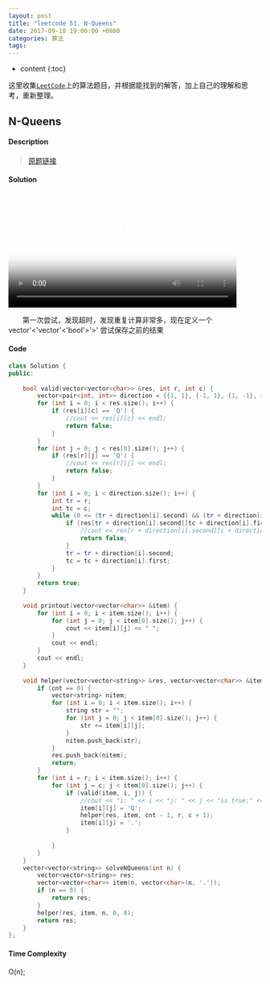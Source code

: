 ```yaml
---
layout: post
title: "leetcode 51. N-Queens"
date: 2017-09-18 19:00:00 +0800 
categories: 算法
tags: 
---
```

* content
{:toc}

这里收集[`LeetCode`](https://leetcode.com)上的算法题目，并根据能找到的解答，加上自己的理解和思考，重新整理。

<!-- more -->

## N-Queens

#### Description

>[原题链接](https://leetcode.com/problems/n-queens/description/)

#### Solution

<div>
<video id='movie' width='90%' controls poster='http://ovwkcbdpf.bkt.clouddn.com/image/videopostert.png'>
    <source src='http://pan.baidu.com/s/1c26e2i8' type = 'video/webm'>
    Your browser does not support the video tag.
</video>
</div>
<script type='text/javascript'>document.getElementById('movie').style.height=document.getElementById('movie').scrollWidth*0.8+'px'</script>

&emsp;&emsp;第一次尝试，发现超时，发现重复计算非常多，现在定义一个vector'<'vector'<'bool'>'>' 尝试保存之前的结果

#### Code

```cpp
class Solution {
public:
    
    bool valid(vector<vector<char>> &res, int r, int c) {
        vector<pair<int, int>> direction = {{1, 1}, {-1, 1}, {1, -1}, {-1, -1}};
        for (int i = 0; i < res.size(); i++) {
            if (res[i][c] == 'Q') {
                //cout << res[i][c] << endl;
                return false;
            }
        }
        for (int j = 0; j < res[0].size(); j++) {
            if (res[r][j] == 'Q') {
                //cout << res[r][j] << endl;
                return false;
            }
        }
        for (int i = 0; i < direction.size(); i++) {
            int tr = r;
            int tc = c;
            while (0 <= (tr + direction[i].second) && (tr + direction[i].second) < res.size() && 0 <= (tc + direction[i].first) && (tc + direction[i].first) < res.size()) {
                if (res[tr + direction[i].second][tc + direction[i].first] == 'Q') {
                    //cout << res[r + direction[i].second][c + direction[i].first] << endl;
                    return false;
                }
                tr = tr + direction[i].second;
                tc = tc + direction[i].first;
            }
        }
        return true;
    }
    
    void printout(vector<vector<char>> &item) {
        for (int i = 0; i < item.size(); i++) {
            for (int j = 0; j < item[0].size(); j++) {
                cout << item[i][j] << " ";
            }
            cout << endl;
        }
        cout << endl;
    }
    
    void helper(vector<vector<string>> &res, vector<vector<char>> &item, int cnt, int r, int c) {
        if (cnt == 0) {
            vector<string> nitem;
            for (int i = 0; i < item.size(); i++) {
                string str = "";
                for (int j = 0; j < item[0].size(); j++) {
                    str += item[i][j];
                }
                nitem.push_back(str);
            }
            res.push_back(nitem);
            return;
        }
        for (int i = r; i < item.size(); i++) {
            for (int j = c; j < item[0].size(); j++) {
                if (valid(item, i, j)) {
                    //cout << "i: " << i << "j: " << j << "is true;" << endl;
                    item[i][j] = 'Q';
                    helper(res, item, cnt - 1, r, c + 1);
                    item[i][j] = '.';
                }
                
            }
        }
    }
    vector<vector<string>> solveNQueens(int n) {
        vector<vector<string>> res;
        vector<vector<char>> item(n, vector<char>(n, '.'));
        if (n == 0) {
            return res;
        }
        helper(res, item, n, 0, 0);
        return res;
    }
};
```


#### Time Complexity

O(n);